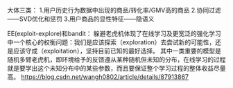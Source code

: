大体三类：
1.用户历史行为数据中出现的商品/转化率/GMV高的商品
2.协同过滤——SVD优化和惩罚
3.用户商品的显性特征——隐语义

EE(exploit-explore)和bandit：
躲避老虎机体现了在线学习及更宽泛的强化学习中一个核心的权衡问题：我们是应该探索（exploration）去尝试新的可能性，还是应该守成（exploitation），坚持目前已知的最好选择。
其中一类重要的模型是随机多臂老虎机，即环境给予的反馈遵从某种随机但未知的分布，在线学习的过程就是要学出这个未知分布中的某些参数，而且要保证整个学习过程的整体收益尽量高。
https://blog.csdn.net/wangh0802/article/details/87913867